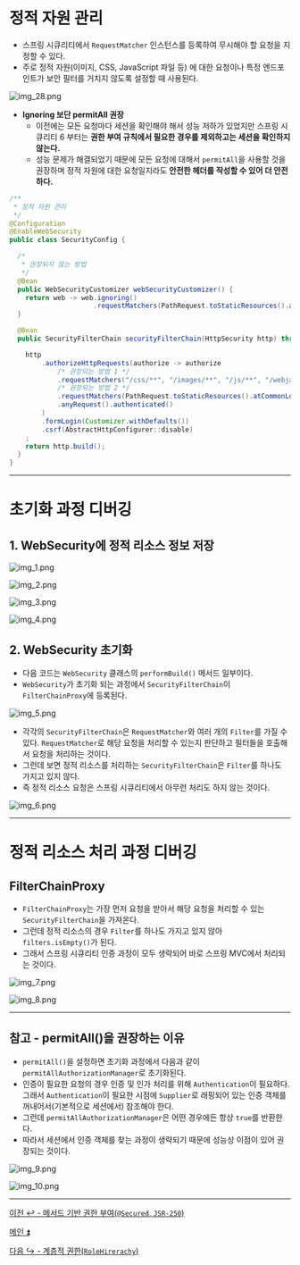 # 정적 자원 관리

- 스프링 시큐리티에서 `RequestMatcher` 인스턴스를 등록하여 무시해야 할 요청을 지정할 수 있다.
- 주로 정적 자원(이미지, CSS, JavaScript 파일 등) 에 대한 요청이나 특정 엔드포인트가 보안 필터를 거치지 않도록 설정할 때 사용된다.

![img_28.png](image/img_28.png)

- **Ignoring 보단 permitAll 권장**
  - 이전에는 모든 요청마다 세션을 확인해야 해서 성능 저하가 있었지만 스프링 시큐리티 6 부터는 **권한 부여 규칙에서 필요한 경우를 제외하고는 세션을 확인하지 않는다.**
  - 성능 문제가 해결되었기 때문에 모든 요청에 대해서 `permitAll`을 사용할 것을 권장하며 정적 자원에 대한 요청일지라도 **안전한 헤더를 작성할 수 있어 더 안전하다.**

```java
/**
 * 정적 자원 관리
 */
@Configuration
@EnableWebSecurity
public class SecurityConfig {

  /*
   * 권장되지 않는 방법
   */
  @Bean
  public WebSecurityCustomizer webSecurityCustomizer() {
    return web -> web.ignoring()
                     .requestMatchers(PathRequest.toStaticResources().atCommonLocations());
  }

  @Bean
  public SecurityFilterChain securityFilterChain(HttpSecurity http) throws Exception {

    http
        .authorizeHttpRequests(authorize -> authorize
            /* 권장되는 방법 1 */
            .requestMatchers("/css/**", "/images/**", "/js/**", "/webjars/**", "/favicon.*", "/*/icon-*").permitAll()
            /* 권장되는 방법 2 */
            .requestMatchers(PathRequest.toStaticResources().atCommonLocations()).permitAll()
            .anyRequest().authenticated()
        )
        .formLogin(Customizer.withDefaults())
        .csrf(AbstractHttpConfigurer::disable)
    ;
    return http.build();
  }
}
```

---

# 초기화 과정 디버깅

## 1. WebSecurity에 정적 리소스 정보 저장

![img_1.png](image_1/img_1.png)

![img_2.png](image_1/img_2.png)

![img_3.png](image_1/img_3.png)

![img_4.png](image_1/img_4.png)

## 2. WebSecurity 초기화

- 다음 코드는 `WebSecurity` 클래스의 `performBuild()` 메서드 일부이다.
- `WebSecurity`가 초기화 되는 과정에서 `SecurityFilterChain`이 `FilterChainProxy`에 등록된다.

![img_5.png](image_1/img_5.png)

- 각각의 `SecurityFilterChain`은 `RequestMatcher`와 여러 개의 `Filter`를 가질 수 있다. `RequestMatcher`로 해당 요청을
처리할 수 있는지 판단하고 필터들을 호출해서 요청을 처리하는 것이다.
- 그런데 보면 정적 리소스를 처리하는 `SecurityFilterChain`은 `Filter`를 하나도 가지고 있지 않다.
- 즉 정적 리소스 요청은 스프링 시큐리티에서 아무런 처리도 하지 않는 것이다.

![img_6.png](image_1/img_6.png)

---

# 정적 리소스 처리 과정 디버깅

## FilterChainProxy

- `FilterChainProxy`는 가장 먼저 요청을 받아서 해당 요청을 처리할 수 있는 `SecurityFilterChain`을 가져온다.
- 그런데 정적 리소스의 경우 `Filter`를 하나도 가지고 있지 않아 `filters.isEmpty()`가 된다.
- 그래서 스프링 시큐리티 인증 과정이 모두 생략되어 바로 스프링 MVC에서 처리되는 것이다.

![img_7.png](image_1/img_7.png)

![img_8.png](image_1/img_8.png)

---

## 참고 - permitAll()을 권장하는 이유

- `permitAll()`을 설정하면 초기화 과정에서 다음과 같이 `permitAllAuthorizationManager`로 초기화된다.
- 인증이 필요한 요청의 경우 인증 및 인가 처리를 위해 `Authentication`이 필요하다. 그래서 `Authentication`이 필요한 시점에
`Supplier`로 래핑되어 있는 인증 객체를 꺼내어서(기본적으로 세션에서) 참조해야 한다.
- 그런데 `permitAllAuthorizationManager`은 어떤 경우에든 항상 `true`를 반환한다.
- 따라서 세션에서 인증 객체를 찾는 과정이 생략되기 때문에 성능상 이점이 있어 권장되는 것이다.

![img_9.png](image_1/img_9.png)

![img_10.png](image_1/img_10.png)

---

[이전 ↩️ - 메서드 기반 권한 부여(`@Secured`, `JSR-250`)](https://github.com/genesis12345678/TIL/blob/main/Spring/security/security/AuthorizeProcess/Secured.md)

[메인 ⏫](https://github.com/genesis12345678/TIL/blob/main/Spring/security/security/main.md)

[다음 ↪️ - 계층적 권한(`RoleHirerachy`)](https://github.com/genesis12345678/TIL/blob/main/Spring/security/security/AuthorizeProcess/RoleHirerachy.md)